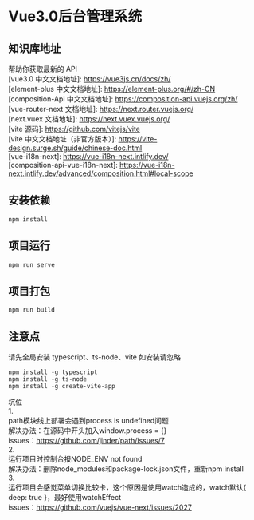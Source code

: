 # Vue3.0后台管理系统

## 知识库地址

帮助你获取最新的 API  
[vue3.0 中文文档地址]: https://vue3js.cn/docs/zh/  
[element-plus 中文文档地址]: https://element-plus.org/#/zh-CN  
[composition-Api 中文文档地址]: https://composition-api.vuejs.org/zh/  
[vue-router-next 文档地址]: https://next.router.vuejs.org/  
[next.vuex 文档地址]: https://next.vuex.vuejs.org/  
[vite 源码]: https://github.com/vitejs/vite  
[vite 中文文档地址（非官方版本）]: https://vite-design.surge.sh/guide/chinese-doc.html  
[vue-i18n-next]: https://vue-i18n-next.intlify.dev/  
[composition-api-vue-i18n-next]: https://vue-i18n-next.intlify.dev/advanced/composition.html#local-scope  

## 安装依赖

```
npm install
```

## 项目运行

```
npm run serve
```

## 项目打包

```
npm run build
```

## 注意点

请先全局安装 typescript、ts-node、vite 如安装请忽略

```
npm install -g typescript
npm install -g ts-node
npm install -g create-vite-app
```

坑位  
1.  
path模块线上部署会遇到process is undefined问题  
解决办法：在源码中开头加入window.process = {}  
issues：https://github.com/jinder/path/issues/7  
2.  
运行项目时控制台报NODE_ENV not found  
解决办法：删除node_modules和package-lock.json文件，重新npm install  
3.  
运行项目会感觉菜单切换比较卡，这个原因是使用watch造成的，watch默认{ deep: true }，最好使用watchEffect  
issues：https://github.com/vuejs/vue-next/issues/2027  